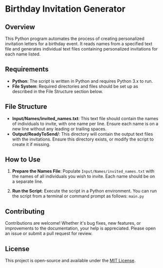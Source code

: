 # Birthday Invitation Generator

## Overview

This Python program automates the process of creating personalized invitation letters for a birthday event. It reads names from a specified text file and generates individual text files containing personalized invitations for each name listed.

## Requirements

- **Python**: The script is written in Python and requires Python 3.x to run.
- **File System**: Required directories and files should be set up as described in the File Structure section below.

## File Structure

- **Input/Names/invited_names.txt**: This text file should contain the names of individuals to invite, with one name per line. Ensure each name is on a new line without any leading or trailing spaces.
- **Output/ReadyToSend/**: This directory will contain the output text files with the invitations. Ensure this directory exists, or modify the script to create it if missing.

## How to Use

1. **Prepare the Names File**: Populate `Input/Names/invited_names.txt` with the names of all individuals you wish to invite. Each name should be on a separate line.

2. **Run the Script**: Execute the script in a Python environment. You can run the script from a terminal or command prompt as follows:
   ```main.py```
   
<h2>Contributing</h2>

Contributions are welcome! Whether it's bug fixes, new features, or improvements to the documentation, your help is appreciated. Please open an issue or submit a pull request for review.

<h2>License</h2>

This project is open-source and available under the [MIT License](LICENSE).

